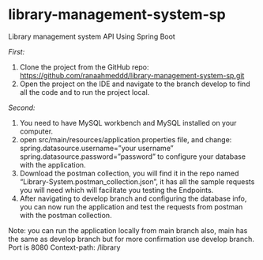 # library-management-system-sp
Library management system API Using Spring Boot

*First:*
1.	Clone the project from the GitHub repo: https://github.com/ranaahmeddd/library-management-system-sp.git 
2.	Open the project on the IDE and navigate to the branch develop to find all the code and to run the project local.
   
*Second:*
1.	You need to have MySQL workbench and MySQL installed on your computer.
2.	open src/main/resources/application.properties file, and change:
spring.datasource.username=”your username”
spring.datasource.password=”password”
to configure your database with the application.
3.	Download the postman collection, you will find it in the repo named “Library-System.postman_collection.json”, it has all the sample requests you will need which will facilitate you testing the Endpoints.
4.	After navigating to develop branch and configuring the database info, you can now run the application and test the requests from postman with the postman collection.



Note: you can run the application locally from main branch also, main has the same as develop branch but for more confirmation use develop branch.
Port is 8080
Context-path:  /library

